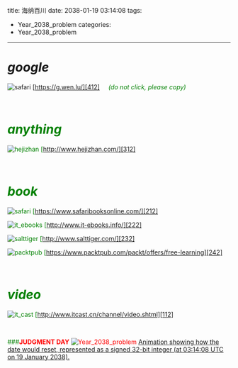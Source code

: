 title: 海纳百川
date: 2038-01-19 03:14:08
tags:
 - Year_2038_problem
categories:
 - Year_2038_problem
---

# __*google*__

![safari][411]
[https://g.wen.lu/][412] &nbsp;&nbsp;&nbsp;&nbsp;<font color='green'>*(do not click, please copy)*

<br/>


# __*anything*__

![hejizhan][311]
[http://www.hejizhan.com/][312]

<br/>



# __*book*__

![safari][211]
[https://www.safaribooksonline.com/][212]

![it_ebooks][221]
[http://www.it-ebooks.info/][222]

![salttiger][231]
[http://www.salttiger.com/][232]

![packtpub][241]
[https://www.packtpub.com/packt/offers/free-learning][242]

<br/>


# __*video*__

![it_cast][111]
[http://www.itcast.cn/channel/video.shtml][112]

<br/>



###<font color='red'>__JUDGMENT DAY__
![Year_2038_problem][1000]
[Animation showing how the date would reset, represented as a signed 32-bit integer (at 03:14:08 UTC on 19 January 2038).][999]



[111]:/../logos/it_cast.png

[211]:/../logos/safari.png
[221]:/../logos/it_ebooks.png
[231]:/../logos/salttiger.png
[241]:/../logos/packtpub.png

[311]:/../logos/hejizhan.png

[411]:/../logos/google.png



[112]:http://www.itcast.cn/channel/video.shtml

[212]:https://www.safaribooksonline.com/
[222]:http://www.it-ebooks.info/
[232]:http://www.salttiger.com/
[242]:https://www.packtpub.com/packt/offers/free-learning

[312]:http://www.hejizhan.com/

[412]:https://g.wen.lu/


[999]:https://en.wikipedia.org/wiki/Year_2038_problem
[1000]:/../logos/Year_2038_problem.gif
